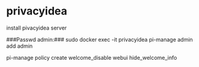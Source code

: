 # privacyidea
install pivacyidea server

###Passwd admin:###
sudo docker exec -it privacyidea pi-manage admin add admin


pi-manage policy create welcome_disable webui hide_welcome_info
